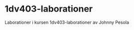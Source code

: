 ﻿1dv403-laborationer
===================

Laborationer i kursen 1dv403-laborationer av Johnny Pesola
